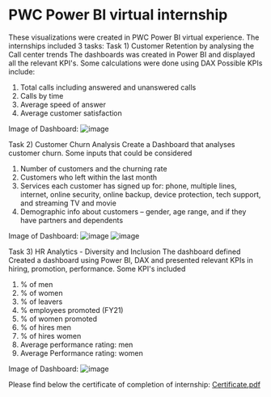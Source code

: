 # PWC Power BI virtual internship
These visualizations were created in PWC Power BI virtual experience. The internships included 3 tasks:
Task 1) Customer Retention by analysing the Call center trends
The dashboards was created in Power BI and displayed all the relevant KPI's. Some calculations were done using DAX
Possible KPIs include:
1) Total calls including answered and unanswered calls
2) Calls by time
3) Average speed of answer
4) Average customer satisfaction

Image of Dashboard:
![image](https://user-images.githubusercontent.com/124323705/223148809-b592a5ed-6fbe-4ed8-af60-0f9afb603c6c.png)

Task 2) Customer Churn Analysis
Create a Dashboard that analyses customer churn. Some inputs that could be considered
1) Number of customers and the churning rate 
2) Customers who left within the last month
3) Services each customer has signed up for: phone, multiple lines, internet, online security, online backup, device protection, tech support, and streaming TV and movie
4) Demographic info about customers – gender, age range, and if they have partners and dependents

Image of Dashboard:
![image](https://user-images.githubusercontent.com/124323705/223149826-60064489-a4f8-4bec-a019-206387f03876.png)
![image](https://user-images.githubusercontent.com/124323705/223150451-910b7814-8d85-4c24-91ff-740e687c2d20.png)

Task 3) HR Analytics - Diversity and Inclusion
The dashboard defined 
Created a dashboard using Power BI, DAX and presented relevant KPIs in hiring, promotion, performance.
Some KPI's included
1) % of men
2) % of women
3) % of leavers
4) % employees promoted (FY21)
5) % of women promoted
6) % of hires men
7) % of hires women
8) Average performance rating: men
9) Average Performance rating: women


Image of Dashboard:
![image](https://user-images.githubusercontent.com/124323705/223152814-055cbe9c-4228-45cb-9063-5e4d29654dce.png)

Please find below the certificate of completion of internship:
[Certificate.pdf](https://github.com/ManasiJoshi123/Forage-Power-BI-virtual-eperience/files/10899738/Certificate.pdf)

